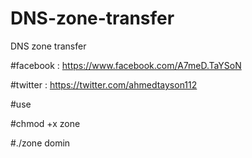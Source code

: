 # DNS-zone-transfer
DNS zone transfer


#facebook : https://www.facebook.com/A7meD.TaYSoN

#twitter : https://twitter.com/ahmedtayson112

#use

#chmod +x zone

#./zone domin
